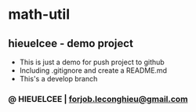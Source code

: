 # math-util
## hieuelcee - demo project
* This is just a demo for push project to github
* Including .gitignore and create a README.md 
* This's a develop branch 
### &#64; HIEUELCEE &#124; forjob.leconghieu@gmail.com
